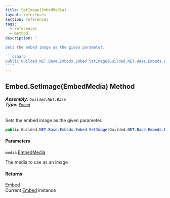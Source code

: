 ```yaml
---
title: SetImage(EmbedMedia)
layout: references
section: references
tags:
  - references
  - method
description: "

Sets the embed image as the given parameter.

```csharp
public Guilded.NET.Base.Embeds.Embed SetImage(Guilded.NET.Base.Embeds.EmbedMedia media);
```"
---
```


## Embed.SetImage(EmbedMedia) Method
###### **Assembly:** `Guilded.NET.Base`<br/>**Type:** [`Embed`](Embed 'Guilded.NET.Base.Embeds.Embed')

Sets the embed image as the given parameter.

```csharp
public Guilded.NET.Base.Embeds.Embed SetImage(Guilded.NET.Base.Embeds.EmbedMedia media);
```
#### Parameters

<a name='Guilded.NET.Base.Embeds.Embed.SetImage(Guilded.NET.Base.Embeds.EmbedMedia).media'></a>

`media` [EmbedMedia](EmbedMedia 'Guilded.NET.Base.Embeds.EmbedMedia')

The media to use as an image

#### Returns
[Embed](Embed 'Guilded.NET.Base.Embeds.Embed')  
Current [Embed](Embed 'Guilded.NET.Base.Embeds.Embed') instance